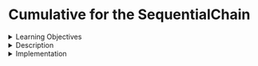 # Cumulative for the SequentialChain
<details><summary>Learning Objectives</summary>

# Learning Objectives for the SequentialChain topic.

### Learning Objectives

After completing this module, associates should be able to:
- make a series of calls to a language model
- take the output from one call and use it as the input to another
 
</details>
<details><summary>Description</summary>

# Description of the SequentialChain topic.

### SequentialChain
After initiating a call to a language model, the subsequent action involves executing a sequence of calls to a language model. This proves especially beneficial when you intend to utilize the output from one call as the input for another.

The suggested method for accomplishing this is by employing the LangChain Expression Language. The legacy approach involves utilizing the SequentialChain.
</details>
<details><summary>Implementation</summary> 

# Implementation for the SequentialChain topic

### SequentialChain
```python
from langchain.prompts import PromptTemplate

recipe_prompt = PromptTemplate.from_template(
    """You are a chef. Given the title of a dish, it is your job to write a recipe for that dish.

Name: {name}
Chef: This is a recipe for the above dish:"""
)

review_prompt = PromptTemplate.from_template(
    """You are a food critic for a magazine. Given the recipe of a dish, it is your job to write a review for that dish.

Dish Synopsis:
{synopsis}
Review from a food critic of the above recipe:"""
)
```

Using LCEL:

Creating a sequence of calls (to LLMs or any other component/arbitrary function) is precisely what LangChain Expression Language was designed for.
```python
from langchain.chat_models import ChatOpenAI
from langchain.schema import StrOutputParser

llm = ChatOpenAI()
chain = (
    {"recipe": recipe_prompt | llm | StrOutputParser()}
    | review_prompt
    | llm
    | StrOutputParser()
)
chain.invoke({"name": "shrimp Gumbo"})
```

For the synopsis as output:

```python
from langchain.schema.runnable import RunnablePassthrough

synopsis_chain = synopsis_prompt | llm | StrOutputParser()
review_chain = review_prompt | llm | StrOutputParser()
chain = {"synopsis": synopsis_chain} | RunnablePassthrough.assign(review=review_chain)
chain.invoke({"name": "Shrimp Gumbo"})
```
</details>
